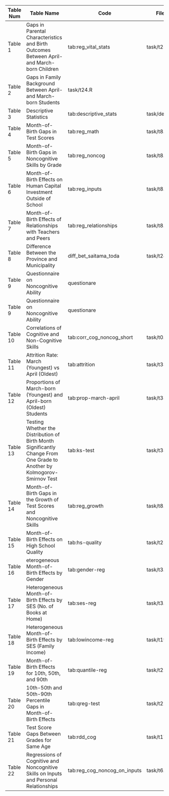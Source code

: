 | Table Num | Table Name | Code | File |
| --- | ----------- | --- | ----------- 
| Table 1 | Gaps in Parental Characteristics and Birth Outcomes Between April- and March-born Children | tab:reg_vital_stats | task/t25.R |
| Table 2 | Gaps in Family Background Between April- and March-born Students | task/t24.R |
| Table 3 | Descriptive Statistics | tab:descriptive_stats | task/des.py |
| Table 4 | Month-of-Birth Gaps in Test Scores | tab:reg_math | task/t8.R |
| Table 5 | Month-of-Birth Gaps in Noncognitive Skills by Grade | tab:reg_noncog | task/t8.R |
| Table 6 | Month-of-Birth Effects on Human Capital Investment Outside of School | tab:reg_inputs | task/t8.R |
| Table 7 | Month-of-Birth Effects of Relationships with Teachers and Peers | tab:reg_relationships | task/t8.R |
| Table 8 | Difference Between the Province and Municipality | diff_bet_saitama_toda | task/t28.R |
| Table 9 | Questionnaire on Noncognitive Ability | questionare | |
| Table 9 | Questionnaire on Noncognitive Ability | questionare | |
| Table 10 | Correlations of Cognitive and Non-Cognitive Skills | tab:corr_cog_noncog_short | task/t0.R |
| Table 11 | Attrition Rate: March (Youngest) vs April (Oldest) | tab:attrition | task/t33.py |
| Table 12 | Proportions of March-born (Youngest) and April-born (Oldest) Students | tab:prop-march-april | task/t33.py |
| Table 13 | Testing Whether the Distribution of Birth Month Significantly Change From One Grade to Another by Kolmogorov-Smirnov Test | tab:ks-test | task/t33.py |
| Table 14 | Month-of-Birth Gaps in the Growth of Test Scores and Noncognitive Skills | tab:reg_growth | task/t8.R |
| Table 15 | Month-of-Birth Effects on High School Quality | tab:hs-quality | task/t25.R |
| Table 16 | eterogeneous Month-of-Birth Effects by Gender | tab:gender-reg | task/t3.R |
| Table 17 |  Heterogeneous Month-of-Birth Effects by SES (No. of Books at Home) | tab:ses-reg | task/t3.R  |
| Table 18 | Heterogeneous Month-of-Birth Effects by SES (Family Income) | tab:lowincome-reg | task/t19.R |
| Table 19 | Month-of-Birth Effects for 10th, 50th, and 90th | tab:quantile-reg| task/t22.R |
| Table 20 | 10th-50th and 50th-90th Percentile Gaps in Month-of-Birth Effects | tab:qreg-test | task/t22.R |
| Table 21 | Test Score Gaps Between Grades for Same Age | tab:rdd_cog | task/t17.R |
| Table 22 | Regressions of Cognitive and Noncognitive Skills on Inputs and Personal Relationships | tab:reg_cog_noncog_on_inputs | task/t6.R |